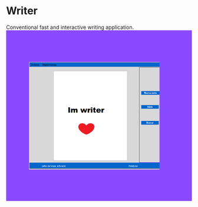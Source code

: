 # Writer
Conventional fast and interactive writing application.
<img src="https://github.com/CsarNarciso/Writer/blob/master/Readme_Writer.png?raw=true" />

